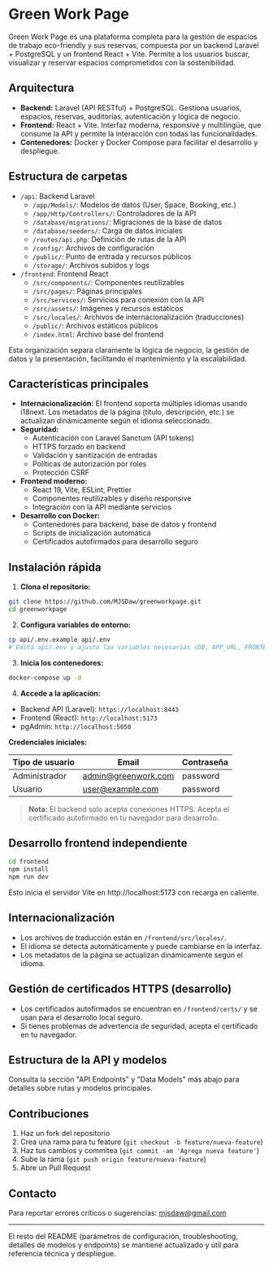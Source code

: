 # Green Work Page

Green Work Page es una plataforma completa para la gestión de espacios de trabajo eco-friendly y sus reservas, compuesta por un backend Laravel + PostgreSQL y un frontend React + Vite. Permite a los usuarios buscar, visualizar y reservar espacios comprometidos con la sostenibilidad.

## Arquitectura

- **Backend:** Laravel (API RESTful) + PostgreSQL. Gestiona usuarios, espacios, reservas, auditorías, autenticación y lógica de negocio.
- **Frontend:** React + Vite. Interfaz moderna, responsive y multilingüe, que consume la API y permite la interacción con todas las funcionalidades.
- **Contenedores:** Docker y Docker Compose para facilitar el desarrollo y despliegue.

## Estructura de carpetas

- `/api`: Backend Laravel
  - `/app/Models/`: Modelos de datos (User, Space, Booking, etc.)
  - `/app/Http/Controllers/`: Controladores de la API
  - `/database/migrations/`: Migraciones de la base de datos
  - `/database/seeders/`: Carga de datos iniciales
  - `/routes/api.php`: Definición de rutas de la API
  - `/config/`: Archivos de configuración
  - `/public/`: Punto de entrada y recursos públicos
  - `/storage/`: Archivos subidos y logs
- `/frontend`: Frontend React
  - `/src/components/`: Componentes reutilizables
  - `/src/pages/`: Páginas principales
  - `/src/services/`: Servicios para conexión con la API
  - `/src/assets/`: Imágenes y recursos estáticos
  - `/src/locales/`: Archivos de internacionalización (traducciones)
  - `/public/`: Archivos estáticos públicos
  - `/index.html`: Archivo base del frontend

Esta organización separa claramente la lógica de negocio, la gestión de datos y la presentación, facilitando el mantenimiento y la escalabilidad.

## Características principales

- **Internacionalización:** El frontend soporta múltiples idiomas usando i18next. Los metadatos de la página (título, descripción, etc.) se actualizan dinámicamente según el idioma seleccionado.
- **Seguridad:**
  - Autenticación con Laravel Sanctum (API tokens)
  - HTTPS forzado en backend
  - Validación y sanitización de entradas
  - Políticas de autorización por roles
  - Protección CSRF
- **Frontend moderno:**
  - React 19, Vite, ESLint, Prettier
  - Componentes reutilizables y diseño responsive
  - Integración con la API mediante servicios
- **Desarrollo con Docker:**
  - Contenedores para backend, base de datos y frontend
  - Scripts de inicialización automática
  - Certificados autofirmados para desarrollo seguro

## Instalación rápida

1. **Clona el repositorio:**

```bash
git clone https://github.com/MJSDaw/greenworkpage.git
cd greenworkpage
```

2. **Configura variables de entorno:**

```bash
cp api/.env.example api/.env
# Edita api/.env y ajusta las variables necesarias (DB, APP_URL, FRONTEND_URL)
```

3. **Inicia los contenedores:**

```bash
docker-compose up -d
```

4. **Accede a la aplicación:**
- Backend API (Laravel): `https://localhost:8443`
- Frontend (React): `http://localhost:5173`
- pgAdmin: `http://localhost:5050`

**Credenciales iniciales:**

| Tipo de usuario | Email               | Contraseña |
|-----------------|---------------------|------------|
| Administrador   | admin@greenwork.com | password   |
| Usuario         | user@example.com    | password   |

> **Nota:** El backend solo acepta conexiones HTTPS. Acepta el certificado autofirmado en tu navegador para desarrollo.

## Desarrollo frontend independiente

```bash
cd frontend
npm install
npm run dev
```

Esto inicia el servidor Vite en http://localhost:5173 con recarga en caliente.

## Internacionalización

- Los archivos de traducción están en `/frontend/src/locales/`.
- El idioma se detecta automáticamente y puede cambiarse en la interfaz.
- Los metadatos de la página se actualizan dinámicamente según el idioma.

## Gestión de certificados HTTPS (desarrollo)

- Los certificados autofirmados se encuentran en `/frontend/certs/` y se usan para el desarrollo local seguro.
- Si tienes problemas de advertencia de seguridad, acepta el certificado en tu navegador.

## Estructura de la API y modelos

Consulta la sección "API Endpoints" y "Data Models" más abajo para detalles sobre rutas y modelos principales.

## Contribuciones

1. Haz un fork del repositorio
2. Crea una rama para tu feature (`git checkout -b feature/nueva-feature`)
3. Haz tus cambios y commitea (`git commit -am 'Agrega nueva feature'`)
4. Sube la rama (`git push origin feature/nueva-feature`)
5. Abre un Pull Request

## Contacto

Para reportar errores críticos o sugerencias: mjsdaw@gmail.com

---

El resto del README (parámetros de configuración, troubleshooting, detalles de modelos y endpoints) se mantiene actualizado y útil para referencia técnica y despliegue.